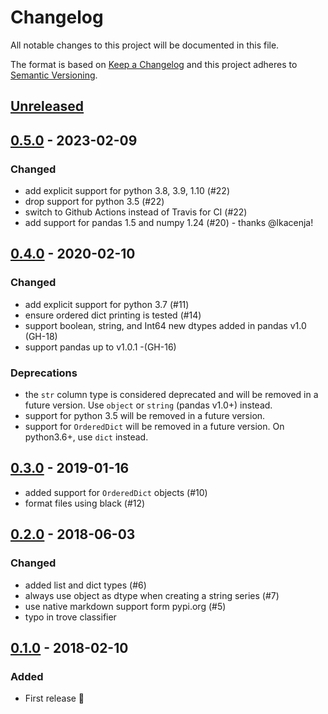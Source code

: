 # Changelog
All notable changes to this project will be documented in this file.

The format is based on [Keep a Changelog](http://keepachangelog.com/)
and this project adheres to [Semantic Versioning](http://semver.org/).

## [Unreleased]

## [0.5.0] - 2023-02-09
### Changed
- add explicit support for python 3.8, 3.9, 1.10 (#22)
- drop support for python 3.5 (#22)
- switch to Github Actions instead of Travis for CI (#22)
- add support for pandas 1.5 and numpy 1.24 (#20) - thanks @lkacenja!

## [0.4.0] - 2020-02-10
### Changed
- add explicit support for python 3.7 (#11)
- ensure ordered dict printing is tested (#14)
- support boolean, string, and Int64 new dtypes added in pandas v1.0 (GH-18)
- support pandas up to v1.0.1 -(GH-16)

### Deprecations
- the `str` column type is considered deprecated and will be removed in a future version. Use `object` or `string` (pandas v1.0+) instead.
- support for python 3.5 will be removed in a future version.
- support for `OrderedDict` will be removed in a future version. On python3.6+, use `dict` instead.

## [0.3.0] - 2019-01-16
- added support for `OrderedDict` objects (#10)
- format files using black (#12)

## [0.2.0] - 2018-06-03
### Changed
- added list and dict types  (#6)
- always use object as dtype when creating a string series  (#7)
- use native markdown support form pypi.org  (#5)
- typo in trove classifier

## [0.1.0] - 2018-02-10
### Added
- First release 🎉

[Unreleased]: https://github.com/clembou/behave-pandas/compare/v0.5.0...HEAD
[0.5.0]: https://github.com/clembou/behave-pandas/commit/v0.4.0...v0.5.0
[0.4.0]: https://github.com/clembou/behave-pandas/commit/v0.3.0...v0.4.0
[0.3.0]: https://github.com/clembou/behave-pandas/commit/v0.2.0...v0.3.0
[0.2.0]: https://github.com/clembou/behave-pandas/commit/v0.1.0...v0.2.0
[0.1.0]: https://github.com/clembou/behave-pandas/commit/v0.1.0
